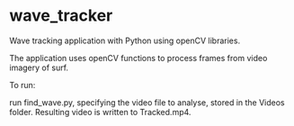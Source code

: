 # wave_tracker
Wave tracking application with Python using openCV libraries.

The application uses openCV functions to process frames from video imagery of surf.

To run:

run find_wave.py, specifying the video file to analyse, stored in the Videos folder. Resulting video is written to Tracked.mp4.
